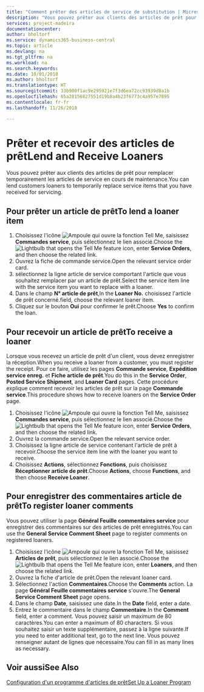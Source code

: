 ```yaml
---
title: "Comment prêter des articles de service de substitution | Microsoft Docs"
description: "Vous pouvez prêter aux clients des articles de prêt pour remplacer temporairement les articles de service en cours de maintenance."
services: project-madeira
documentationcenter: 
author: bholtorf
ms.service: dynamics365-business-central
ms.topic: article
ms.devlang: na
ms.tgt_pltfrm: na
ms.workload: na
ms.search.keywords: 
ms.date: 10/01/2018
ms.author: bholtorf
ms.translationtype: HT
ms.sourcegitcommit: 33b900f1ac9e295921e7f3d6ea72cc93939d8a1b
ms.openlocfilehash: 65a28156827551d19b8a4b23f6773c4a957e7895
ms.contentlocale: fr-fr
ms.lasthandoff: 11/26/2018

---
```

# <a name="lend-and-receive-loaners"></a><span data-ttu-id="5b2c8-103">Prêter et recevoir des articles de prêt</span><span class="sxs-lookup"><span data-stu-id="5b2c8-103">Lend and Receive Loaners</span></span>
<span data-ttu-id="5b2c8-104">Vous pouvez prêter aux clients des articles de prêt pour remplacer temporairement les articles de service en cours de maintenance.</span><span class="sxs-lookup"><span data-stu-id="5b2c8-104">You can lend customers loaners to temporarily replace service items that you have received for servicing.</span></span>  
  
## <a name="to-lend-a-loaner-item"></a><span data-ttu-id="5b2c8-105">Pour prêter un article de prêt</span><span class="sxs-lookup"><span data-stu-id="5b2c8-105">To lend a loaner item</span></span>    
1. <span data-ttu-id="5b2c8-106">Choisissez l'icône ![Ampoule qui ouvre la fonction Tell Me](media/ui-search/search_small.png "Dites-moi ce que vous voulez faire"), saisissez **Commandes service**, puis sélectionnez le lien associé.</span><span class="sxs-lookup"><span data-stu-id="5b2c8-106">Choose the ![Lightbulb that opens the Tell Me feature](media/ui-search/search_small.png "Tell me what you want to do") icon, enter **Service Orders**, and then choose the related link.</span></span>  
2. <span data-ttu-id="5b2c8-107">Ouvrez la fiche de commande service.</span><span class="sxs-lookup"><span data-stu-id="5b2c8-107">Open the relevant service order card.</span></span>  
3. <span data-ttu-id="5b2c8-108">sélectionnez la ligne article de service comportant l'article que vous souhaitez remplacer par un article de prêt.</span><span class="sxs-lookup"><span data-stu-id="5b2c8-108">Select the service item line with the service item you want to replace with a loaner.</span></span>  
4. <span data-ttu-id="5b2c8-109">Dans le champ **N° article de prêt**,</span><span class="sxs-lookup"><span data-stu-id="5b2c8-109">In the **Loaner No.**</span></span> <span data-ttu-id="5b2c8-110">choisissez l'article de prêt concerné.</span><span class="sxs-lookup"><span data-stu-id="5b2c8-110">field, choose the relevant loaner item.</span></span>  
5. <span data-ttu-id="5b2c8-111">Cliquez sur le bouton **Oui** pour confirmer le prêt.</span><span class="sxs-lookup"><span data-stu-id="5b2c8-111">Choose **Yes** to confirm the loan.</span></span>  

## <a name="to-receive-a-loaner"></a><span data-ttu-id="5b2c8-112">Pour recevoir un article de prêt</span><span class="sxs-lookup"><span data-stu-id="5b2c8-112">To receive a loaner</span></span>  
<span data-ttu-id="5b2c8-113">Lorsque vous recevez un article de prêt d'un client, vous devez enregistrer la réception.</span><span class="sxs-lookup"><span data-stu-id="5b2c8-113">When you receive a loaner from a customer, you must register the receipt.</span></span> <span data-ttu-id="5b2c8-114">Pour ce faire, utilisez les pages **Commande service**, **Expédition service enreg.** et **Fiche article de prêt**.</span><span class="sxs-lookup"><span data-stu-id="5b2c8-114">You do this in the **Service Order**, **Posted Service Shipment**, and **Loaner Card** pages.</span></span> <span data-ttu-id="5b2c8-115">Cette procédure explique comment recevoir les articles de prêt sur la page **Commande service**.</span><span class="sxs-lookup"><span data-stu-id="5b2c8-115">This procedure shows how to receive loaners on the **Service Order** page.</span></span>  
  
1. <span data-ttu-id="5b2c8-116">Choisissez l'icône ![Ampoule qui ouvre la fonction Tell Me](media/ui-search/search_small.png "Dites-moi ce que vous voulez faire"), saisissez **Commandes service**, puis sélectionnez le lien associé.</span><span class="sxs-lookup"><span data-stu-id="5b2c8-116">Choose the ![Lightbulb that opens the Tell Me feature](media/ui-search/search_small.png "Tell me what you want to do") icon, enter **Service Orders**, and then choose the related link.</span></span>  
2. <span data-ttu-id="5b2c8-117">Ouvrez la commande service.</span><span class="sxs-lookup"><span data-stu-id="5b2c8-117">Open the relevant service order.</span></span>  
3. <span data-ttu-id="5b2c8-118">Choisissez la ligne article de service contenant l'article de prêt à recevoir.</span><span class="sxs-lookup"><span data-stu-id="5b2c8-118">Choose the service item line with the loaner you want to receive.</span></span>  
4. <span data-ttu-id="5b2c8-119">Choisissez **Actions**, sélectionnez **Fonctions**, puis choisissez **Réceptionner article de prêt**.</span><span class="sxs-lookup"><span data-stu-id="5b2c8-119">Choose **Actions**, choose **Functions**, and then choose **Receive Loaner**.</span></span>  

## <a name="to-register-loaner-comments"></a><span data-ttu-id="5b2c8-120">Pour enregistrer des commentaires article de prêt</span><span class="sxs-lookup"><span data-stu-id="5b2c8-120">To register loaner comments</span></span>  
<span data-ttu-id="5b2c8-121">Vous pouvez utiliser la page **Général Feuille commentaires service** pour enregistrer des commentaires sur des articles de prêt enregistrés.</span><span class="sxs-lookup"><span data-stu-id="5b2c8-121">You can use the **General Service Comment Sheet** page to register comments on registered loaners.</span></span>  
  
1. <span data-ttu-id="5b2c8-122">Choisissez l'icône ![Ampoule qui ouvre la fonction Tell Me](media/ui-search/search_small.png "Dites-moi ce que vous voulez faire"), saisissez **Articles de prêt**, puis sélectionnez le lien associé.</span><span class="sxs-lookup"><span data-stu-id="5b2c8-122">Choose the ![Lightbulb that opens the Tell Me feature](media/ui-search/search_small.png "Tell me what you want to do") icon, enter **Loaners**, and then choose the related link.</span></span>  
2. <span data-ttu-id="5b2c8-123">Ouvrez la fiche d'article de prêt.</span><span class="sxs-lookup"><span data-stu-id="5b2c8-123">Open the relevant loaner card.</span></span>  
3. <span data-ttu-id="5b2c8-124">Sélectionnez l'action **Commentaires**.</span><span class="sxs-lookup"><span data-stu-id="5b2c8-124">Choose the **Comments** action.</span></span> <span data-ttu-id="5b2c8-125">La page **Général Feuille commentaires service** s'ouvre.</span><span class="sxs-lookup"><span data-stu-id="5b2c8-125">The **General Service Comment Sheet** page opens.</span></span>  
4. <span data-ttu-id="5b2c8-126">Dans le champ **Date**, saisissez une date.</span><span class="sxs-lookup"><span data-stu-id="5b2c8-126">In the **Date** field, enter a date.</span></span>  
5. <span data-ttu-id="5b2c8-127">Entrez le commentaire dans le champ **Commentaire**.</span><span class="sxs-lookup"><span data-stu-id="5b2c8-127">In the **Comment** field, enter a comment.</span></span> <span data-ttu-id="5b2c8-128">Vous pouvez saisir un maximum de 80 caractères.</span><span class="sxs-lookup"><span data-stu-id="5b2c8-128">You can enter a maximum of 80 characters.</span></span> <span data-ttu-id="5b2c8-129">Si vous souhaitez saisir un texte supplémentaire, passez à la ligne suivante.</span><span class="sxs-lookup"><span data-stu-id="5b2c8-129">If you need to enter additional text, go to the next line.</span></span> <span data-ttu-id="5b2c8-130">Vous pouvez renseigner autant de lignes que nécessaire.</span><span class="sxs-lookup"><span data-stu-id="5b2c8-130">You can fill in as many lines as necessary.</span></span>  
  
## <a name="see-also"></a><span data-ttu-id="5b2c8-131">Voir aussi</span><span class="sxs-lookup"><span data-stu-id="5b2c8-131">See Also</span></span>  
[<span data-ttu-id="5b2c8-132">Configuration d'un programme d'articles de prêt</span><span class="sxs-lookup"><span data-stu-id="5b2c8-132">Set Up a Loaner Program</span></span>](service-how-setup-loaner-program.md)   

